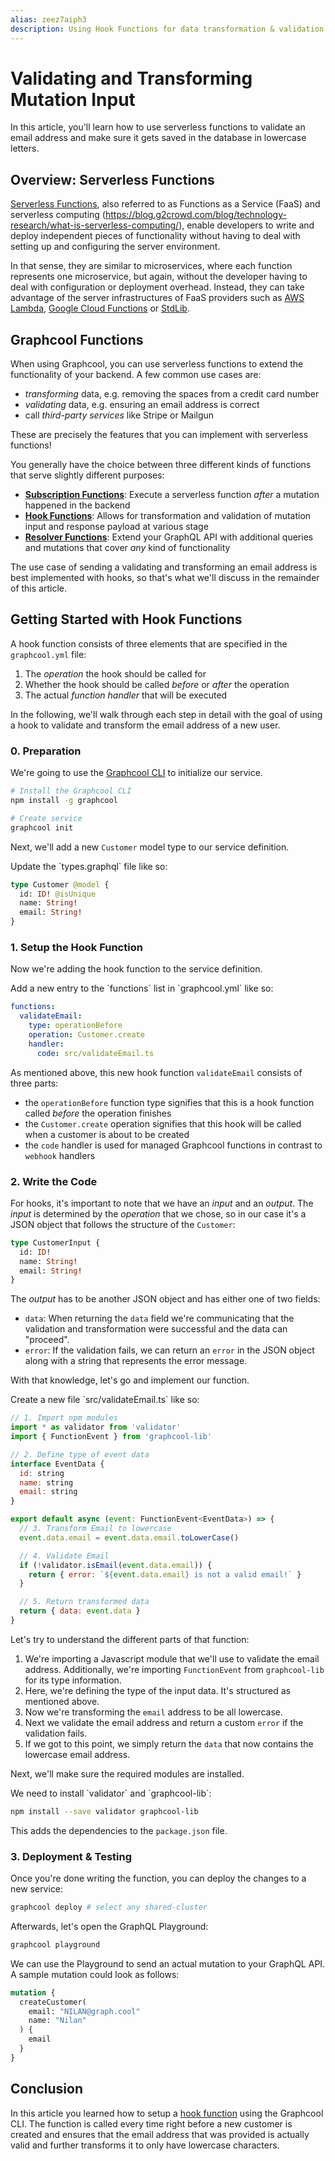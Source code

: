 ```yaml
---
alias: zeez7aiph3
description: Using Hook Functions for data transformation & validation
---
```


# Validating and Transforming Mutation Input

In this article, you'll learn how to use serverless functions to validate an email address and make sure it gets saved in the database in lowercase letters.

## Overview: Serverless Functions

[Serverless Functions](https://en.wikipedia.org/wiki/Serverless_computing), also referred to as Functions as a Service (FaaS) and serverless computing (https://blog.g2crowd.com/blog/technology-research/what-is-serverless-computing/), enable developers to write and deploy independent pieces of functionality without having to deal with setting up and configuring the server environment.

In that sense, they are similar to microservices, where each function represents one microservice, but again, without the developer having to deal with configuration or deployment overhead. Instead, they can take advantage of the server infrastructures of FaaS providers such as [AWS Lambda](https://serverless.com/framework/docs/providers/aws/guide/functions/), [Google Cloud Functions](https://cloud.google.com/functions/) or [StdLib](https://stdlib.com/).

## Graphcool Functions

When using Graphcool, you can use serverless functions to extend the functionality of your backend. A few common use cases are:

- _transforming_ data, e.g. removing the spaces from a credit card number
- _validating_ data, e.g. ensuring an email address is correct
- call _third-party services_ like Stripe or Mailgun

These are precisely the features that you can implement with serverless functions!

You generally have the choice between three different kinds of functions that serve slightly different purposes:

- [**Subscription Functions**](!alias-bboghez0go): Execute a serverless function _after_ a mutation happened in the backend
- [**Hook Functions**](!alias-pa6guruhaf): Allows for transformation and validation of mutation input and response payload at various stage
- [**Resolver Functions**](!alias-su6wu3yoo2): Extend your GraphQL API with additional queries and mutations that cover _any_ kind of functionality

The use case of sending a validating and transforming an email address is best implemented with hooks, so that's what we'll discuss in the remainder of this article.


## Getting Started with Hook Functions

A hook function consists of three elements that are specified in the `graphcool.yml` file:

1. The _operation_ the hook should be called for
2. Whether the hook should be called _before_ or _after_ the operation
3. The actual _function handler_ that will be executed

In the following, we'll walk through each step in detail with the goal of using a hook to validate and transform the email address of a new user.

### 0. Preparation

<Instruction>

We're going to use the [Graphcool CLI](https://www.npmjs.com/package/graphcool) to initialize our service.

```sh
# Install the Graphcool CLI
npm install -g graphcool

# Create service
graphcool init
```

</Instruction>

Next, we'll add a new `Customer` model type to our service definition.

<Instruction>
Update the `types.graphql` file like so:

```graphql
type Customer @model {
  id: ID! @isUnique
  name: String!
  email: String!
}
```
</Instruction>

### 1. Setup the Hook Function

Now we're adding the hook function to the service definition.

<Instruction>
Add a new entry to the `functions` list in `graphcool.yml` like so:

```yaml
functions:
  validateEmail:
    type: operationBefore
    operation: Customer.create
    handler:
      code: src/validateEmail.ts
```
</Instruction>


As mentioned above, this new hook function `validateEmail` consists of three parts:

* the `operationBefore` function type signifies that this is a hook function called _before_ the operation finishes
* the `Customer.create` operation signifies that this hook will be called when a customer is about to be created
* the `code` handler is used for managed Graphcool functions in contrast to `webhook` handlers

### 2. Write the Code

For hooks, it's important to note that we have an _input_ and an _output_. The _input_ is determined by the _operation_ that we chose, so in our case it's a JSON object that follows the structure of the `Customer`:

```graphql
type CustomerInput {
  id: ID!
  name: String!
  email: String!
}
```

The _output_ has to be another JSON object and has either one of two fields:

- `data`: When returning the `data` field we're communicating that the validation and transformation were successful and the data can "proceed".
- `error`: If the validation fails, we can return an `error` in the JSON object along with a string that represents the error message.

With that knowledge, let's go and implement our function.

<Instruction>
Create a new file `src/validateEmail.ts` like so:

```js
// 1. Import npm modules
import * as validator from 'validator'
import { FunctionEvent } from 'graphcool-lib'

// 2. Define type of event data
interface EventData {
  id: string
  name: string
  email: string
}

export default async (event: FunctionEvent<EventData>) => {
  // 3. Transform Email to lowercase
  event.data.email = event.data.email.toLowerCase()

  // 4. Validate Email
  if (!validator.isEmail(event.data.email)) {
    return { error: `${event.data.email} is not a valid email!` }
  }

  // 5. Return transformed data
  return { data: event.data }
}
```

</Instruction>

Let's try to understand the different parts of that function:

1. We're importing a Javascript module that we'll use to validate the email address. Additionally, we're importing `FunctionEvent` from `graphcool-lib` for its type information.
2. Here, we're defining the type of the input data. It's structured as mentioned above.
2. Now we're transforming the `email` address to be all lowercase.
3. Next we validate the email address and return a custom `error` if the validation fails.
5. If we got to this point, we simply return the `data` that now contains the lowercase email address.

Next, we'll make sure the required modules are installed.


<Instruction>
We need to install `validator` and `graphcool-lib`:

```sh
npm install --save validator graphcool-lib
```

This adds the dependencies to the `package.json` file.
</Instruction>

### 3. Deployment & Testing

Once you're done writing the function, you can deploy the changes to a new service:

```sh
graphcool deploy # select any shared-cluster
```

Afterwards, let's open the GraphQL Playground:

```sh
graphcool playground
```

We can use the Playground to send an actual mutation to your GraphQL API. A sample mutation could look as follows:

   ```graphql
   mutation {
     createCustomer(
       email: "NILAN@graph.cool"
       name: "Nilan"
     ) {
       email
     }
   }
   ```

## Conclusion

In this article you learned how to setup a [hook function](!alias-pa6guruhaf) using the Graphcool CLI. The function is called every time right before a new customer is created and ensures that the email address that was provided is actually valid and further transforms it to only have lowercase characters.

